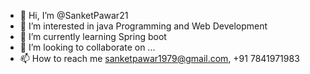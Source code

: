 - 👋 Hi, I’m @SanketPawar21
- 👀 I’m interested in java Programming and Web Development 
- 🌱 I’m currently learning Spring boot
- 💞️ I’m looking to collaborate on ...
- 📫 How to reach me sanketpawar1979@gmail.com, +91 7841971983


<!---
SanketPawar21/SanketPawar21 is a ✨ special ✨ repository because its `README.md` (this file) appears on your GitHub profile.
You can click the Preview link to take a look at your changes.
--->
